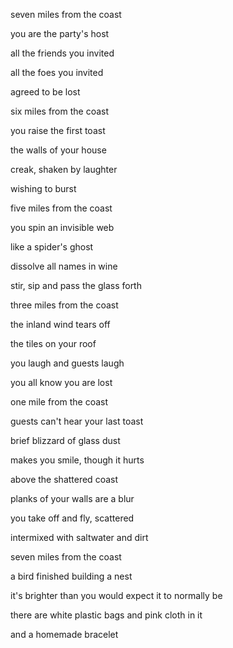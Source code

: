 seven miles from the coast

you are the party's host

all the friends you invited

all the foes you invited

agreed to be lost



six miles from the coast

you raise the first toast

the walls of your house

creak, shaken by laughter

wishing to burst



five miles from the coast

you spin an invisible web

like a spider's ghost

dissolve all names in wine

stir, sip and pass the glass forth



three miles from the coast

the inland wind tears off

the tiles on your roof

you laugh and guests laugh

you all know you are lost



one mile from the coast

guests can't hear your last toast

brief blizzard of glass dust

makes you smile, though it hurts



above the shattered coast

planks of your walls are a blur

you take off and fly, scattered

intermixed with saltwater and dirt



seven miles from the coast

a bird finished building a nest

it's brighter than you would expect it to normally be

there are white plastic bags and pink cloth in it

and a homemade bracelet